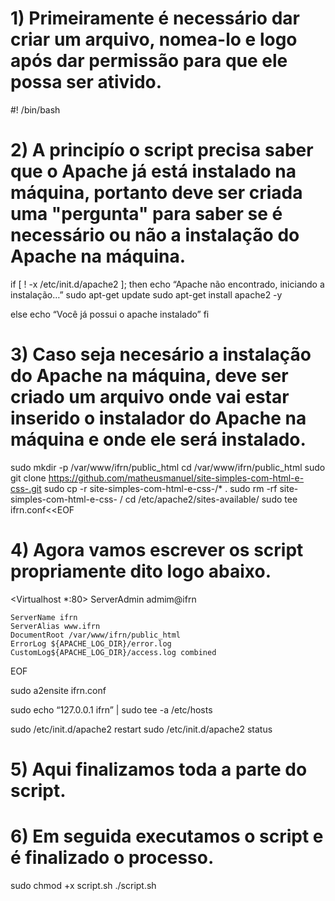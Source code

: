 # 1) Primeiramente é necessário dar criar um arquivo, nomea-lo e logo após dar permissão para que ele possa ser ativido.

#! /bin/bash 
# 2) A principío o script precisa saber que o Apache já está instalado na máquina, portanto deve ser criada uma "pergunta" para saber se é necessário ou não a instalação do Apache na máquina.
if [ ! -x /etc/init.d/apache2 ]; then 
echo “Apache não encontrado, iniciando a instalação…”
sudo apt-get update
sudo apt-get install apache2 -y

else 
echo “Você já possui o apache instalado”
fi
# 3) Caso seja necesário a instalação do Apache na máquina, deve ser criado um arquivo onde vai estar inserido o instalador do Apache na máquina e onde ele será instalado.

sudo mkdir -p /var/www/ifrn/public_html
cd /var/www/ifrn/public_html 
sudo git clone https://github.com/matheusmanuel/site-simples-com-html-e-css-.git
sudo cp -r site-simples-com-html-e-css-/* .
sudo rm -rf site-simples-com-html-e-css- /
cd /etc/apache2/sites-available/
sudo tee ifrn.conf<<EOF
# 4) Agora vamos escrever os script propriamente dito logo abaixo.
<Virtualhost *:80>
	ServerAdmin admim@ifrn

	ServerName ifrn
	ServerAlias www.ifrn
	DocumentRoot /var/www/ifrn/public_html
	ErrorLog ${APACHE_LOG_DIR}/error.log
	CustomLog${APACHE_LOG_DIR}/access.log combined
</VirtualHost>
EOF

sudo a2ensite ifrn.conf

sudo echo “127.0.0.1		ifrn” | sudo tee -a /etc/hosts

sudo /etc/init.d/apache2 restart
sudo /etc/init.d/apache2 status

# 5) Aqui finalizamos toda a parte do script.
# 6) Em seguida executamos o script e é finalizado o processo.
sudo chmod +x script.sh 
./script.sh


